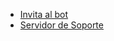 * [Invita al bot](https://discordapp.com/oauth2/authorize?client_id=564426594144354315&scope=bot&permissions=805694544)
* [Servidor de Soporte](https://discord.gg/G5pEdUp)
